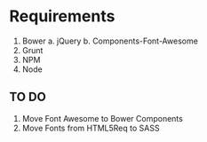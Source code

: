 # Requirements

1. Bower
	a. jQuery
	b. Components-Font-Awesome
2. Grunt
3. NPM
4. Node 


## TO DO
1. Move Font Awesome to Bower Components
2. Move Fonts from HTML5Req to SASS
